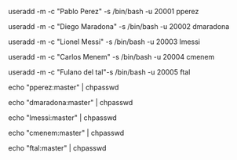 
useradd -m -c "Pablo Perez" -s /bin/bash -u 20001 pperez

useradd -m -c "Diego Maradona" -s /bin/bash -u 20002 dmaradona

useradd -m -c "Lionel Messi" -s /bin/bash -u 20003 lmessi

useradd -m -c "Carlos Menem" -s /bin/bash -u 20004 cmenem

useradd -m -c "Fulano del tal"-s /bin/bash -u 20005 ftal

echo "pperez:master" | chpasswd

echo "dmaradona:master" | chpasswd

echo "lmessi:master" | chpasswd

echo "cmenem:master" | chpasswd

echo "ftal:master" | chpasswd

